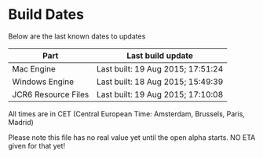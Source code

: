 # Build Dates

Below are the last known dates to updates

Part | Last build update
-----|-----
Mac Engine | Last built: 19 Aug 2015; 17:51:24
Windows Engine | Last built: 18 Aug 2015; 15:49:39
JCR6 Resource Files | Last built: 19 Aug 2015; 17:10:08
All times are in CET (Central European Time: Amsterdam, Brussels, Paris, Madrid)


Please note this file has no real value yet until the open alpha starts. NO ETA given for that yet!
